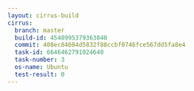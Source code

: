 ```yaml
---
layout: cirrus-build
cirrus:
  branch: master
  build-id: 4548995379363840
  commit: 408ec84684d5832f88ccbf0746fce567dd5fa8e4
  task-id: 6646462791024640
  task-number: 3
  os-name: Ubuntu
  test-result: 0
---
```

